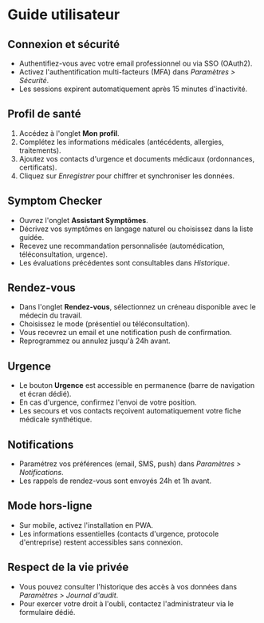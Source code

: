 # Guide utilisateur

## Connexion et sécurité
- Authentifiez-vous avec votre email professionnel ou via SSO (OAuth2).
- Activez l'authentification multi-facteurs (MFA) dans *Paramètres > Sécurité*.
- Les sessions expirent automatiquement après 15 minutes d'inactivité.

## Profil de santé
1. Accédez à l'onglet **Mon profil**.
2. Complétez les informations médicales (antécédents, allergies, traitements).
3. Ajoutez vos contacts d'urgence et documents médicaux (ordonnances, certificats).
4. Cliquez sur *Enregistrer* pour chiffrer et synchroniser les données.

## Symptom Checker
- Ouvrez l'onglet **Assistant Symptômes**.
- Décrivez vos symptômes en langage naturel ou choisissez dans la liste guidée.
- Recevez une recommandation personnalisée (automédication, téléconsultation, urgence).
- Les évaluations précédentes sont consultables dans *Historique*.

## Rendez-vous
- Dans l'onglet **Rendez-vous**, sélectionnez un créneau disponible avec le médecin du travail.
- Choisissez le mode (présentiel ou téléconsultation).
- Vous recevrez un email et une notification push de confirmation.
- Reprogrammez ou annulez jusqu'à 24h avant.

## Urgence
- Le bouton **Urgence** est accessible en permanence (barre de navigation et écran dédié).
- En cas d'urgence, confirmez l'envoi de votre position.
- Les secours et vos contacts reçoivent automatiquement votre fiche médicale synthétique.

## Notifications
- Paramétrez vos préférences (email, SMS, push) dans *Paramètres > Notifications*.
- Les rappels de rendez-vous sont envoyés 24h et 1h avant.

## Mode hors-ligne
- Sur mobile, activez l'installation en PWA.
- Les informations essentielles (contacts d'urgence, protocole d'entreprise) restent accessibles sans connexion.

## Respect de la vie privée
- Vous pouvez consulter l'historique des accès à vos données dans *Paramètres > Journal d'audit*.
- Pour exercer votre droit à l'oubli, contactez l'administrateur via le formulaire dédié.

